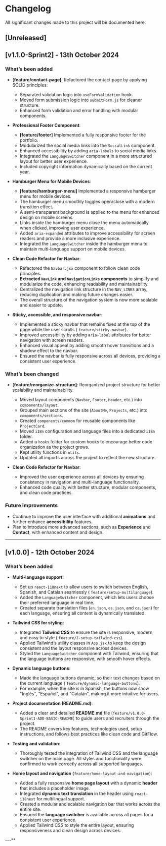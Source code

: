 # Changelog

All significant changes made to this project will be documented here.

## [Unreleased]

## [v1.1.0-Sprint2] - 13th October 2024

### What’s been added

- **[feature/contact-page]**: Refactored the contact page by applying SOLID principles:
    - Separated validation logic into `useFormValidation` hook.
    - Moved form submission logic into `submitForm.js` for cleaner structure.
    - Enhanced form validation and error handling with modular components.

- **Professional Footer Component**:
    - **[feature/footer]** Implemented a fully responsive footer for the portfolio.
    - Modularized the social media links into the `SocialLink` component.
    - Enhanced accessibility by adding `aria-labels` to social media links.
    - Integrated the `LanguageSwitcher` component in a more structured layout for better user experience.
    - Included copyright information dynamically based on the current year.

- **Hamburger Menu for Mobile Devices**:
    - **[feature/hamburger-menu]** Implemented a responsive hamburger menu for mobile devices.
    - The hamburger menu smoothly toggles open/close with a modern transition effect.
    - A semi-transparent background is applied to the menu for enhanced design on mobile screens.
    - Links inside the hamburger menu close the menu automatically when clicked, improving user experience.
    - Added `aria-expanded` attributes to improve accessibility for screen readers and provide a more inclusive
      experience.
    - Integrated the `LanguageSwitcher` inside the hamburger menu to maintain multi-language support on mobile devices.

- **Clean Code Refactor for Navbar**:
    - Refactored the `Navbar.jsx` component to follow clean code principles.
    - **Extracted `NavLink` and `NavigationLinks` components** to simplify and modularize the code, enhancing
      readability and maintainability.
    - Centralized the navigation link structure in the `NAV_LINKS` array, reducing duplication and making future changes
      easier.
    - The overall structure of the navigation system is now more scalable and easier to update.


- **Sticky, accessible, and responsive navbar**:
    - Implemented a sticky navbar that remains fixed at the top of the page while the user scrolls (
      `feature/sticky-navbar`).
    - Improved accessibility by adding `aria-label` attributes for better navigation with screen readers.
    - Enhanced visual appeal by adding smooth hover transitions and a shadow effect to the navbar.
    - Ensured the navbar is fully responsive across all devices, providing a consistent user experience.

### What’s been changed

- **[feature/reorganize-structure]**: Reorganized project structure for better scalability and maintainability.
    - Moved layout components (`Navbar`, `Footer`, `Header`, etc.) into `components/layout`.
    - Grouped main sections of the site (`AboutMe`, `Projects`, etc.) into `components/sections`.
    - Created `components/common` for reusable components like `ProjectCard`.
    - Moved `i18n` configuration and language files into a dedicated `i18n` folder.
    - Added a `hooks` folder for custom hooks to encourage better code organization as the project grows.
    - Kept utility functions in `utils`.
    - Updated all imports across the project to reflect the new structure.

- **Clean Code Refactor for Navbar**:
    - Improved the user experience across all devices by ensuring consistency in navigation and multi-language
      functionality.
    - Enhanced code quality with better structure, modular components, and clean code practices.

### Future improvements

- Continue to improve the user interface with additional **animations** and further enhance **accessibility** features.
- Plan to introduce more advanced sections, such as **Experience** and **Contact**, with enhanced content and design.

---

## [v1.0.0] - 12th October 2024

### What’s been added

- **Multi-language support**:
    - Set up `react-i18next` to allow users to switch between English, Spanish, and Catalan seamlessly (
      `feature/setup-multilanguage`).
    - Added the `LanguageSwitcher` component, which lets users choose their preferred language in real time.
    - Created separate translation files (`en.json`, `es.json`, and `ca.json`) for each language, ensuring all content
      is dynamically translated.

- **Tailwind CSS for styling**:
    - Integrated **Tailwind CSS** to ensure the site is responsive, modern, and easy to style (
      `feature/2-setup-tailwind-css`).
    - Applied Tailwind’s utility classes in `App.jsx` to keep the design consistent and the layout responsive across
      devices.
    - Styled the `LanguageSwitcher` component with Tailwind, ensuring that the language buttons are responsive, with
      smooth hover effects.

- **Dynamic language buttons**:
    - Made the language buttons dynamic, so their text changes based on the current language (
      `feature/dynamic-language-buttons`).
    - For example, when the site is in Spanish, the buttons now show "Inglés", "Español", and "Catalán", making it more
      intuitive for users.

- **Project documentation (README.md)**:
    - Added a clear and detailed **README.md** file (`feature/v1.0.0-Sprint1-ADD-BASIC-README`) to guide users and
      recruiters through the project.
    - The README covers key features, technologies used, setup instructions, and follows best practices like clean code
      and GitFlow.

- **Testing and validation**:
    - Thoroughly tested the integration of Tailwind CSS and the language switcher on the main page. All styles and
      functionality were confirmed to work correctly across all supported languages.

- **Home layout and navigation** (`feature/home-layout-and-navigation`):
    - Added a fully responsive **home page layout** with a dynamic **header** that includes a placeholder image.
    - Integrated **dynamic text translation** in the header using `react-i18next` for multilingual support.
    - Created a modular and scalable navigation bar that works across the entire site.
    - Ensured the **language switcher** is available across all pages for a consistent user experience.
    - Applied Tailwind CSS to style the entire layout, ensuring responsiveness and clean design across devices.

---**